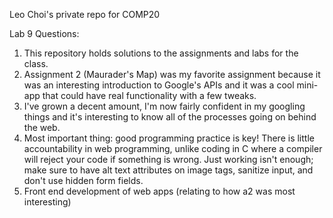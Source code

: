 Leo Choi's private repo for COMP20

Lab 9 Questions:
1. This repository holds solutions to the assignments and labs for the class.
2. Assignment 2 (Maurader's Map) was my favorite assignment because it was an interesting introduction to Google's APIs and it was a cool mini-app that could have real functionality with a few tweaks.
3. I've grown a decent amount, I'm now fairly confident in my googling things and it's interesting to know all of the processes going on behind the web.
4. Most important thing: good programming practice is key! There is little accountability in web programming, unlike coding in C where a compiler will reject your code if something is wrong. Just working isn't enough; make sure to have alt text attributes on image tags, sanitize input, and don't use hidden form fields.
5. Front end development of web apps (relating to how a2 was most interesting)